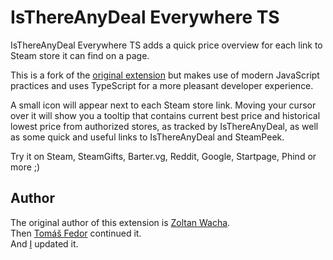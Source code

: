 # IsThereAnyDeal Everywhere TS

IsThereAnyDeal Everywhere TS adds a quick price overview for each link to Steam store it can find on a page.

This is a fork of the [original extension](https://github.com/tfedor/IsThereAnyDeal-Everywhere/) but makes use of modern JavaScript practices and uses TypeScript for a more pleasant developer experience.

A small icon will appear next to each Steam store link. Moving your cursor over it will show you a tooltip that contains current best price and historical lowest price from authorized stores, as tracked by IsThereAnyDeal, as well as some quick and useful links to IsThereAnyDeal and SteamPeek.

Try it on Steam, SteamGifts, Barter.vg, Reddit, Google, Startpage, Phind or more ;)

## Author

The original author of this extension is [Zoltan Wacha](https://github.com/wzol).  
Then [Tomáš Fedor](https://github.com/tfedor/) continued it.  
And [I](https://github.com/GreenMan36/) updated it.  
